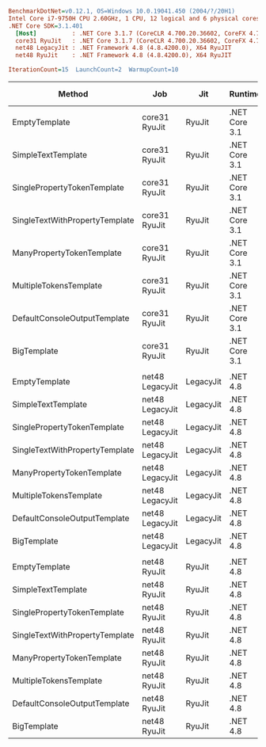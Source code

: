 ``` ini

BenchmarkDotNet=v0.12.1, OS=Windows 10.0.19041.450 (2004/?/20H1)
Intel Core i7-9750H CPU 2.60GHz, 1 CPU, 12 logical and 6 physical cores
.NET Core SDK=3.1.401
  [Host]          : .NET Core 3.1.7 (CoreCLR 4.700.20.36602, CoreFX 4.700.20.37001), X64 RyuJIT
  core31 RyuJit   : .NET Core 3.1.7 (CoreCLR 4.700.20.36602, CoreFX 4.700.20.37001), X64 RyuJIT
  net48 LegacyJit : .NET Framework 4.8 (4.8.4200.0), X64 RyuJIT
  net48 RyuJit    : .NET Framework 4.8 (4.8.4200.0), X64 RyuJIT

IterationCount=15  LaunchCount=2  WarmupCount=10  

```
|                         Method |             Job |       Jit |       Runtime |       Mean |     Error |    StdDev |     Median | Ratio | RatioSD |  Gen 0 |  Gen 1 | Gen 2 | Allocated |
|------------------------------- |---------------- |---------- |-------------- |-----------:|----------:|----------:|-----------:|------:|--------:|-------:|-------:|------:|----------:|
|                  EmptyTemplate |   core31 RyuJit |    RyuJit | .NET Core 3.1 |   193.5 ns |  12.93 ns |  19.36 ns |   195.0 ns |  1.00 |    0.00 | 0.0408 |      - |     - |     256 B |
|             SimpleTextTemplate |   core31 RyuJit |    RyuJit | .NET Core 3.1 |   239.2 ns |   4.62 ns |   6.77 ns |   237.7 ns |  1.25 |    0.14 | 0.0648 |      - |     - |     408 B |
|    SinglePropertyTokenTemplate |   core31 RyuJit |    RyuJit | .NET Core 3.1 |   326.1 ns |   8.01 ns |  11.22 ns |   322.6 ns |  1.70 |    0.19 | 0.0877 |      - |     - |     552 B |
| SingleTextWithPropertyTemplate |   core31 RyuJit |    RyuJit | .NET Core 3.1 |   870.7 ns |  93.21 ns | 139.51 ns |   845.6 ns |  4.52 |    0.71 | 0.1478 |      - |     - |     928 B |
|      ManyPropertyTokenTemplate |   core31 RyuJit |    RyuJit | .NET Core 3.1 |   655.1 ns |  28.39 ns |  42.50 ns |   653.0 ns |  3.41 |    0.34 | 0.1650 |      - |     - |    1040 B |
|         MultipleTokensTemplate |   core31 RyuJit |    RyuJit | .NET Core 3.1 | 1,231.7 ns |  60.05 ns |  88.02 ns | 1,212.8 ns |  6.42 |    0.82 | 0.2823 | 0.0019 |     - |    1776 B |
|   DefaultConsoleOutputTemplate |   core31 RyuJit |    RyuJit | .NET Core 3.1 | 2,227.7 ns | 265.72 ns | 397.71 ns | 2,239.2 ns | 11.70 |    2.76 | 0.3548 |      - |     - |    2240 B |
|                    BigTemplate |   core31 RyuJit |    RyuJit | .NET Core 3.1 | 4,674.2 ns | 204.48 ns | 299.72 ns | 4,712.8 ns | 24.32 |    2.72 | 0.9918 | 0.0229 |     - |    6264 B |
|                                |                 |           |               |            |           |           |            |       |         |        |        |       |           |
|                  EmptyTemplate | net48 LegacyJit | LegacyJit |      .NET 4.8 |   144.4 ns |   6.99 ns |  10.46 ns |   145.4 ns |  1.00 |    0.00 | 0.0420 |      - |     - |     265 B |
|             SimpleTextTemplate | net48 LegacyJit | LegacyJit |      .NET 4.8 |   224.7 ns |   3.98 ns |   5.59 ns |   224.0 ns |  1.58 |    0.11 | 0.0675 |      - |     - |     425 B |
|    SinglePropertyTokenTemplate | net48 LegacyJit | LegacyJit |      .NET 4.8 |   469.2 ns |  39.84 ns |  59.63 ns |   459.0 ns |  3.29 |    0.63 | 0.0896 |      - |     - |     570 B |
| SingleTextWithPropertyTemplate | net48 LegacyJit | LegacyJit |      .NET 4.8 |   617.6 ns |  32.25 ns |  48.27 ns |   608.4 ns |  4.30 |    0.42 | 0.1497 |      - |     - |     947 B |
|      ManyPropertyTokenTemplate | net48 LegacyJit | LegacyJit |      .NET 4.8 |   709.2 ns |  14.47 ns |  20.75 ns |   704.7 ns |  4.97 |    0.35 | 0.1707 |      - |     - |    1075 B |
|         MultipleTokensTemplate | net48 LegacyJit | LegacyJit |      .NET 4.8 | 1,851.3 ns | 236.86 ns | 347.19 ns | 1,651.1 ns | 12.81 |    1.80 | 0.2918 | 0.0019 |     - |    1845 B |
|   DefaultConsoleOutputTemplate | net48 LegacyJit | LegacyJit |      .NET 4.8 | 2,518.2 ns | 249.89 ns | 366.28 ns | 2,427.4 ns | 17.51 |    2.21 | 0.3624 |      - |     - |    2303 B |
|                    BigTemplate | net48 LegacyJit | LegacyJit |      .NET 4.8 | 5,732.1 ns | 149.51 ns | 219.15 ns | 5,753.7 ns | 40.00 |    3.07 | 1.0529 | 0.0229 |     - |    6652 B |
|                                |                 |           |               |            |           |           |            |       |         |        |        |       |           |
|                  EmptyTemplate |    net48 RyuJit |    RyuJit |      .NET 4.8 |   140.1 ns |   4.49 ns |   6.72 ns |   139.7 ns |  1.00 |    0.00 | 0.0420 |      - |     - |     265 B |
|             SimpleTextTemplate |    net48 RyuJit |    RyuJit |      .NET 4.8 |   268.2 ns |  42.13 ns |  63.05 ns |   253.2 ns |  1.92 |    0.47 | 0.0675 |      - |     - |     425 B |
|    SinglePropertyTokenTemplate |    net48 RyuJit |    RyuJit |      .NET 4.8 |   406.9 ns |  19.40 ns |  29.03 ns |   411.5 ns |  2.91 |    0.25 | 0.0901 |      - |     - |     570 B |
| SingleTextWithPropertyTemplate |    net48 RyuJit |    RyuJit |      .NET 4.8 |   593.5 ns |  25.07 ns |  37.53 ns |   591.5 ns |  4.25 |    0.36 | 0.1497 |      - |     - |     947 B |
|      ManyPropertyTokenTemplate |    net48 RyuJit |    RyuJit |      .NET 4.8 |   899.0 ns | 108.22 ns | 161.98 ns |   925.1 ns |  6.46 |    1.33 | 0.1698 |      - |     - |    1075 B |
|         MultipleTokensTemplate |    net48 RyuJit |    RyuJit |      .NET 4.8 | 1,785.5 ns | 178.31 ns | 266.88 ns | 1,719.8 ns | 12.75 |    1.92 | 0.2918 | 0.0019 |     - |    1845 B |
|   DefaultConsoleOutputTemplate |    net48 RyuJit |    RyuJit |      .NET 4.8 | 2,004.3 ns |  95.53 ns | 137.01 ns | 1,929.3 ns | 14.32 |    1.17 | 0.3624 |      - |     - |    2303 B |
|                    BigTemplate |    net48 RyuJit |    RyuJit |      .NET 4.8 | 5,414.2 ns | 145.10 ns | 208.09 ns | 5,316.9 ns | 38.69 |    2.52 | 1.0529 | 0.0229 |     - |    6652 B |
